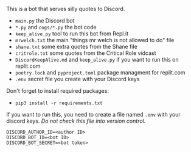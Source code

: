 This is a bot that serves silly quotes to Discord.

+ `main.py` the Discord bot
+ `*.py` and `cogs/*.py` the bot code
+ `keep_alive.py` tool to run this bot from Repl.it
+ `mrwelch.txt` the main "things mr welch is not allowed to do" file
+ `shane.txt` some extra quotes from the Shane file
+ `critrole.txt` some quotes from the Critical Role vidcast
+ `DiscordKeepAlive.md` and `keep_alive.py` if you want to run this on replit.com
+ `poetry.lock` and `pyproject.toml` package managment for replit.com
+ `.env` secret file you create with your Discord keys

Don't forget to install required packages:

+ `pip3 install -r requirements.txt`

If you want to run this, you need to create a file named `.env` with your discord keys. *Do not check this file into version control.*

```
DISCORD_AUTHOR_ID=<author ID>
DISCORD_BOT_ID=<bot ID>
DISCORD_BOT_SECRET=<bot token>
```
